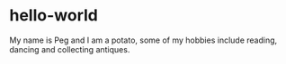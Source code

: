 # hello-world

My name is Peg and I am a potato, some of my hobbies include reading, dancing and collecting antiques. 
